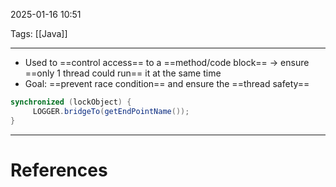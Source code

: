 2025-01-16 10:51

Tags: [[Java]] 

---

- Used to ==control access== to a ==method/code block== -> ensure ==only 1 thread could run== it at the same time
- Goal: ==prevent race condition== and ensure the ==thread safety==
```java
synchronized (lockObject) {
	 LOGGER.bridgeTo(getEndPointName());
}
```
---
# References